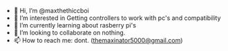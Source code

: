 - 👋 Hi, I’m @maxthethiccboi
- 👀 I’m interested in Getting controllers to work with pc's and compatibility
- 🌱 I’m currently learning about rasberry pi's
- 💞️ I’m looking to collaborate on nothing.
- 📫 How to reach me: dont. (themaxinator5000@gmail.com)

<!---
maxthethiccboi/maxthethiccboi is a ✨ special ✨ repository because its `README.md` (this file) appears on your GitHub profile.
You can click the Preview link to take a look at your changes.
--->
